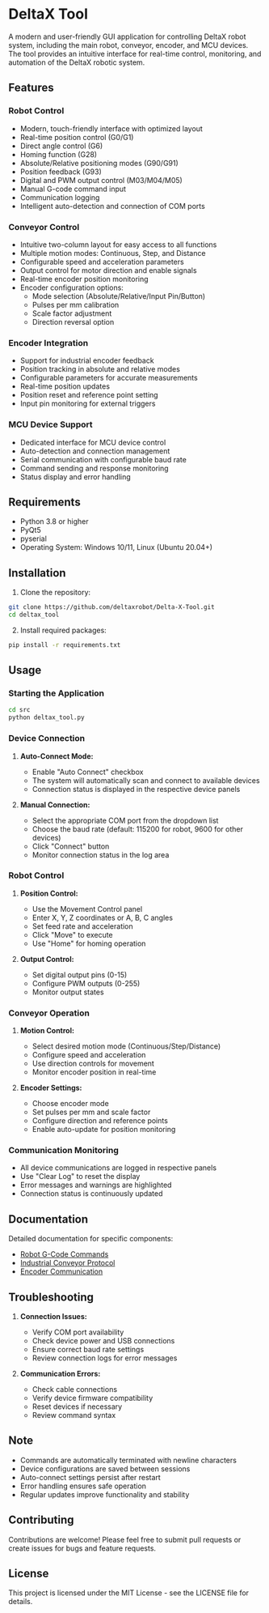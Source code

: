 # DeltaX Tool

A modern and user-friendly GUI application for controlling DeltaX robot system, including the main robot, conveyor, encoder, and MCU devices. The tool provides an intuitive interface for real-time control, monitoring, and automation of the DeltaX robotic system.

## Features

### Robot Control
- Modern, touch-friendly interface with optimized layout
- Real-time position control (G0/G1)
- Direct angle control (G6)
- Homing function (G28)
- Absolute/Relative positioning modes (G90/G91)
- Position feedback (G93)
- Digital and PWM output control (M03/M04/M05)
- Manual G-code command input
- Communication logging
- Intelligent auto-detection and connection of COM ports

### Conveyor Control
- Intuitive two-column layout for easy access to all functions
- Multiple motion modes: Continuous, Step, and Distance
- Configurable speed and acceleration parameters
- Output control for motor direction and enable signals
- Real-time encoder position monitoring
- Encoder configuration options:
  - Mode selection (Absolute/Relative/Input Pin/Button)
  - Pulses per mm calibration
  - Scale factor adjustment
  - Direction reversal option

### Encoder Integration
- Support for industrial encoder feedback
- Position tracking in absolute and relative modes
- Configurable parameters for accurate measurements
- Real-time position updates
- Position reset and reference point setting
- Input pin monitoring for external triggers

### MCU Device Support
- Dedicated interface for MCU device control
- Auto-detection and connection management
- Serial communication with configurable baud rate
- Command sending and response monitoring
- Status display and error handling

## Requirements

- Python 3.8 or higher
- PyQt5
- pyserial
- Operating System: Windows 10/11, Linux (Ubuntu 20.04+)

## Installation

1. Clone the repository:
```bash
git clone https://github.com/deltaxrobot/Delta-X-Tool.git
cd deltax_tool
```

2. Install required packages:
```bash
pip install -r requirements.txt
```

## Usage

### Starting the Application
```bash
cd src
python deltax_tool.py
```

### Device Connection
1. **Auto-Connect Mode:**
   - Enable "Auto Connect" checkbox
   - The system will automatically scan and connect to available devices
   - Connection status is displayed in the respective device panels

2. **Manual Connection:**
   - Select the appropriate COM port from the dropdown list
   - Choose the baud rate (default: 115200 for robot, 9600 for other devices)
   - Click "Connect" button
   - Monitor connection status in the log area

### Robot Control
1. **Position Control:**
   - Use the Movement Control panel
   - Enter X, Y, Z coordinates or A, B, C angles
   - Set feed rate and acceleration
   - Click "Move" to execute
   - Use "Home" for homing operation

2. **Output Control:**
   - Set digital output pins (0-15)
   - Configure PWM outputs (0-255)
   - Monitor output states

### Conveyor Operation
1. **Motion Control:**
   - Select desired motion mode (Continuous/Step/Distance)
   - Configure speed and acceleration
   - Use direction controls for movement
   - Monitor encoder position in real-time

2. **Encoder Settings:**
   - Choose encoder mode
   - Set pulses per mm and scale factor
   - Configure direction and reference points
   - Enable auto-update for position monitoring

### Communication Monitoring
- All device communications are logged in respective panels
- Use "Clear Log" to reset the display
- Error messages and warnings are highlighted
- Connection status is continuously updated

## Documentation

Detailed documentation for specific components:
- [Robot G-Code Commands](gcode-deltaxs.md)
- [Industrial Conveyor Protocol](gc_industrial_conveyor.md)
- [Encoder Communication](gc_encoder.md)

## Troubleshooting

1. **Connection Issues:**
   - Verify COM port availability
   - Check device power and USB connections
   - Ensure correct baud rate settings
   - Review connection logs for error messages

2. **Communication Errors:**
   - Check cable connections
   - Verify device firmware compatibility
   - Reset devices if necessary
   - Review command syntax

## Note

- Commands are automatically terminated with newline characters
- Device configurations are saved between sessions
- Auto-connect settings persist after restart
- Error handling ensures safe operation
- Regular updates improve functionality and stability

## Contributing

Contributions are welcome! Please feel free to submit pull requests or create issues for bugs and feature requests.

## License

This project is licensed under the MIT License - see the LICENSE file for details. 